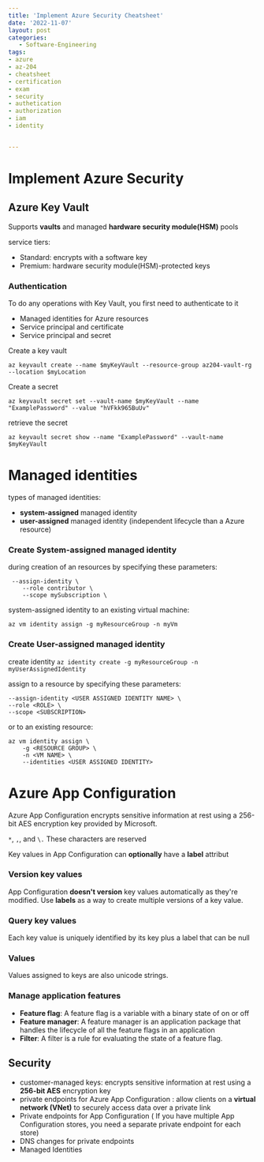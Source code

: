 ```yaml
---
title: 'Implement Azure Security Cheatsheet'
date: '2022-11-07'
layout: post
categories:
   - Software-Engineering
tags: 
- azure
- az-204
- cheatsheet 
- certification
- exam
- security
- authetication
- authorization
- iam
- identity


---
```


# Implement Azure Security

## Azure Key Vault

Supports **vaults** and managed **hardware security module(HSM)** pools

service tiers:

- Standard: encrypts with a software key
- Premium: hardware security module(HSM)-protected keys

### Authentication

To do any operations with Key Vault, you first need to authenticate to it

- Managed identities for Azure resources
- Service principal and certificate
- Service principal and secret

Create a key vault

`az keyvault create --name $myKeyVault --resource-group az204-vault-rg --location $myLocation`

Create a secret

`az keyvault secret set --vault-name $myKeyVault --name "ExamplePassword" --value "hVFkk965BuUv"`

retrieve the secret

`az keyvault secret show --name "ExamplePassword" --vault-name $myKeyVault`

# Managed identities

types of managed identities:

- **system-assigned** managed identity
- **user-assigned** managed identity (independent lifecycle than a Azure resource)

### Create System-assigned managed identity

during creation of an resources by specifying these parameters:

```
 --assign-identity \
    --role contributor \
    --scope mySubscription \
```

system-assigned identity to an existing virtual machine:

`az vm identity assign -g myResourceGroup -n myVm`

### Create User-assigned managed identity

create identity
`az identity create -g myResourceGroup -n myUserAssignedIdentity`

assign to a resource by specifying these parameters:

```
--assign-identity <USER ASSIGNED IDENTITY NAME> \
--role <ROLE> \
--scope <SUBSCRIPTION>
```

or to an existing resource:

```
az vm identity assign \
    -g <RESOURCE GROUP> \
    -n <VM NAME> \
    --identities <USER ASSIGNED IDENTITY>
```

# Azure App Configuration

Azure App Configuration encrypts sensitive information at rest using a 256-bit AES encryption key provided by Microsoft.

`*`, `,`, and `\.` These characters are reserved

Key values in App Configuration can **optionally** have a **label** attribut

### Version key values

App Configuration **doesn't version** key values automatically as they're modified. Use **labels** as a way to create multiple versions of a key value.

### Query key values

Each key value is uniquely identified by its key plus a label that can be null

### Values

Values assigned to keys are also unicode strings.

### Manage application features

- **Feature flag**: A feature flag is a variable with a binary state of on or off
- **Feature manager**: A feature manager is an application package that handles the lifecycle of all the feature flags in an application
- **Filter**: A filter is a rule for evaluating the state of a feature flag.

## Security

- customer-managed keys: encrypts sensitive information at rest using a **256-bit AES** encryption key
- private endpoints for Azure App Configuration : allow clients on a **virtual network (VNet)** to securely access data over a private link
- Private endpoints for App Configuration ( If you have multiple App Configuration stores, you need a separate private endpoint for each store)
- DNS changes for private endpoints
- Managed Identities
